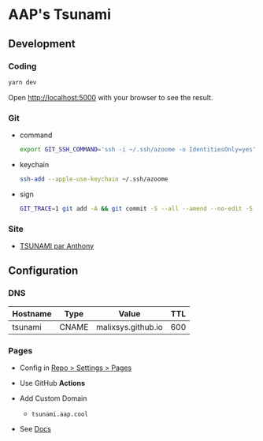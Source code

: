 # AAP's Tsunami

## Development

### Coding

```bash
yarn dev
```

Open [http://localhost:5000](http://localhost:3000) with your browser to see the result.

### Git

- command
  ```bash
  export GIT_SSH_COMMAND='ssh -i ~/.ssh/azoome -o IdentitiesOnly=yes'
    ```
- keychain
  ```bash
  ssh-add --apple-use-keychain ~/.ssh/azoome
  ```
- sign
  ```bash
  GIT_TRACE=1 git add -A && git commit -S --all --amend --no-edit -S --author "malixsys<malix@github.com>"  && git push -f                              
  ```

### Site

  - [TSUNAMI par Anthony](https://tsunami.aap.cool)

## Configuration

### DNS

| Hostname | Type   | Value               | TTL |
|----------|--------|---------------------|-----|
| tsunami  | 	CNAME | malixsys.github.io  | 600 |


### Pages 

- Config in [Repo > Settings > Pages](https://github.com/malixsys/tsunami/settings/pages)
- Use GitHub **Actions**

- Add Custom Domain 
    - `tsunami.aap.cool`

- See [Docs](https://docs.github.com/en/pages/configuring-a-custom-domain-for-your-github-pages-site/managing-a-custom-domain-for-your-github-pages-site#configuring-a-subdomain)
